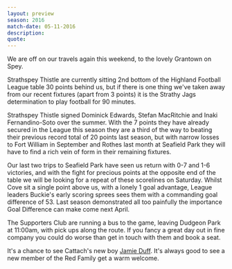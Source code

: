 ```yaml
---
layout: preview
season: 2016
match-date: 05-11-2016
description:
quote:
---
```

We are off on our travels again this weekend, to the lovely Grantown on Spey.

Strathspey Thistle are currently sitting 2nd bottom of the Highland Football League table 30 points behind us, but if there is one thing we've taken away from our recent fixtures (apart from 3 points) it is the Strathy Jags determination to play football for 90 minutes.

Strathspey Thistle signed Dominick Edwards, Stefan MacRitchie and Inaki Fernandino-Soto over the summer. With the 7 points they have already secured in the League this season they are a third of the way to beating their previous record total of 20 points last season, but with narrow losses to Fort William in September and Rothes last month at Seafield Park they will have to find a rich vein of form in their remaining fixtures.

Our last two trips to Seafield Park have seen us return with 0-7 and 1-6 victories, and with the fight for precious points at the opposite end of the table we will be looking for a repeat of these scorelines on Saturday. Whilst Cove sit a single point above us, with a lonely 1 goal advantage, League leaders Buckie's early scoring sprees sees them with a commanding goal difference of 53. Last season demonstrated all too painfully the importance Goal Difference can make come next April.

The Supporters Club are running a bus to the game, leaving Dudgeon Park at 11:00am, with pick ups along the route. If you fancy a great day out in fine company you could do worse than get in touch with them and book a seat.

It's a chance to see Cattach's new boy [Jamie Duff](/2016/11/01/brora-win-race-for-jamie-duff/). It's always good to see a new member of the Red Family get a warm welcome.